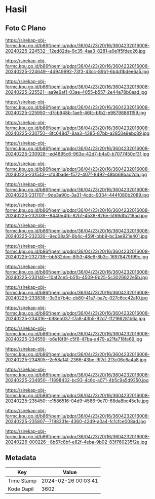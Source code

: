 # Hasil

## Foto C Plano

https://sirekap-obj-formc.kpu.go.id/b86f/pemilu/pdpr/36/04/23/20/16/3604232016008-20240225-224532--12ed82da-9c35-4aa3-8281-a0e1f5fdec26.jpg

https://sirekap-obj-formc.kpu.go.id/b86f/pemilu/pdpr/36/04/23/20/16/3604232016008-20240225-224649--4d949992-73f3-43cc-89b1-6b4d1bdee6a5.jpg

https://sirekap-obj-formc.kpu.go.id/b86f/pemilu/pdpr/36/04/23/20/16/3604232016008-20240225-225521--aa9e6af1-03ae-4055-b557-2e44e78b0aad.jpg

https://sirekap-obj-formc.kpu.go.id/b86f/pemilu/pdpr/36/04/23/20/16/3604232016008-20240225-225950--d7cb948b-1ae5-46fc-bfb2-e98798861159.jpg

https://sirekap-obj-formc.kpu.go.id/b86f/pemilu/pdpr/36/04/23/20/16/3604232016008-20240225-230750--8fc648d7-8aa3-4385-87bb-a2850e9ebc89.jpg

https://sirekap-obj-formc.kpu.go.id/b86f/pemilu/pdpr/36/04/23/20/16/3604232016008-20240225-230928--ed4895c6-963e-42d7-b4a0-b7077450cf31.jpg

https://sirekap-obj-formc.kpu.go.id/b86f/pemilu/pdpr/36/04/23/20/16/3604232016008-20240225-231543--cfd3bade-f572-407f-8492-48bb68bac2da.jpg

https://sirekap-obj-formc.kpu.go.id/b86f/pemilu/pdpr/36/04/23/20/16/3604232016008-20240225-231707--9de3a90c-3a31-4cdc-9334-444f080b2089.jpg

https://sirekap-obj-formc.kpu.go.id/b86f/pemilu/pdpr/36/04/23/20/16/3604232016008-20240225-232039--8440e4fb-82b1-4538-826e-5f69dfb2165d.jpg

https://sirekap-obj-formc.kpu.go.id/b86f/pemilu/pdpr/36/04/23/20/16/3604232016008-20240225-232320--9ed08a5f-6b4c-459f-bbb9-bc3ae921e401.jpg

https://sirekap-obj-formc.kpu.go.id/b86f/pemilu/pdpr/36/04/23/20/16/3604232016008-20240225-232738--bb532dee-8f53-48e6-8b3c-16978479f99c.jpg

https://sirekap-obj-formc.kpu.go.id/b86f/pemilu/pdpr/36/04/23/20/16/3604232016008-20240225-233140--10af2ce5-b51b-4509-9b25-5c3026622e5b.jpg

https://sirekap-obj-formc.kpu.go.id/b86f/pemilu/pdpr/36/04/23/20/16/3604232016008-20240225-233838--3e3b7b4c-cb80-41a7-ba7c-027c6cc42a10.jpg

https://sirekap-obj-formc.kpu.go.id/b86f/pemilu/pdpr/36/04/23/20/16/3604232016008-20240225-234316--b98eb037-f7a8-43b5-92d7-ff2166281b6a.jpg

https://sirekap-obj-formc.kpu.go.id/b86f/pemilu/pdpr/36/04/23/20/16/3604232016008-20240225-234559--b6e18f8f-c5f8-47ba-a479-a21fa718fe69.jpg

https://sirekap-obj-formc.kpu.go.id/b86f/pemilu/pdpr/36/04/23/20/16/3604232016008-20240225-234805--2e58a14f-2366-43be-9f7d-2f3c06c6a4a8.jpg

https://sirekap-obj-formc.kpu.go.id/b86f/pemilu/pdpr/36/04/23/20/16/3604232016008-20240225-234950--11898432-bc93-4c6c-a071-4b5c9a5d9350.jpg

https://sirekap-obj-formc.kpu.go.id/b86f/pemilu/pdpr/36/04/23/20/16/3604232016008-20240225-235450--c1586516-04d9-4586-9e70-68da8bc45e1e.jpg

https://sirekap-obj-formc.kpu.go.id/b86f/pemilu/pdpr/36/04/23/20/16/3604232016008-20240225-235807--7188331e-4360-42d9-a0a4-fc1cfce008ad.jpg

https://sirekap-obj-formc.kpu.go.id/b86f/pemilu/pdpr/36/04/23/20/16/3604232016008-20240226-000226--8b67c8bf-e82f-4eba-9b02-83f760235f2e.jpg


## Metadata

| Key        | Value               |
| ---------- | ------------------- |
| Time Stamp | 2024-02-26 00:03:41 |
| Kode Dapil | 3602                |



